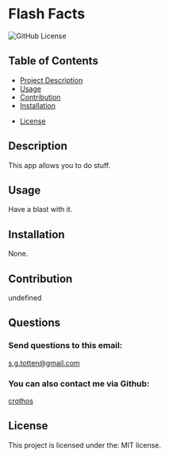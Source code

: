 # Flash Facts
<img src="https://img.shields.io/badge/license-MIT-blue.svg" alt="GitHub License">

## Table of Contents

- [Project Description](#description)
- [Usage](#usage)
- [Contribution](#contribution)
- [Installation](#installation)
* [License](#license)

## Description
This app allows you to do stuff.

## Usage
Have a blast with it.

## Installation
None.

## Contribution
undefined

## Questions
### Send questions to this email:
s.g.totten@gmail.com
### You can also contact me via Github:
[crothos](https://github.com/crothos)

## License
This project is licensed under the: MIT license.
